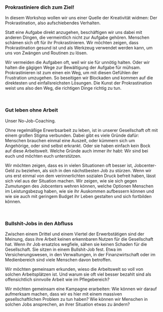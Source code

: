 ### Prokrastiniere dich zum Ziel!
In diesem Workshop wollen wir uns einer Quelle der Kreativität widmen: Der Prokrastination, also aufschiebendes Verhalten. 

Statt eine Aufgabe direkt anzugehen, beschäftigen wir uns dabei mit anderen Dingen, die vermeintlich nicht zur Aufgabe gehören. Menschen schämen sich oft für ihr Prokrastinieren. Wir möchten zeigen, dass Prokrastination gesund ist und als Werkzeug verwendet werden kann, um uns von Zwängen und Routinen zu lösen. 

Wir vermeiden die Aufgaben oft, weil wir sie für unnötig halten. Oder wir halten die gägigen Wege zur Bewältigung der Aufgabe für mühsam. Prokrastinieren ist zum einen ein Weg, um mit diesen Gefühlen der Frustration umzugehen. So beseitigen wir Blockaden und kommen auf die direktesten und einfallsreichsten Lösungen. Die Kunst der Prokrastination weist uns also den Weg, die richtigen Dinge richtig zu tun. 

&nbsp;

### Gut leben ohne Arbeit

Unser No-Job-Coaching. &nbsp;

Ohne regelmäßige Erwerbsarbeit zu leben, ist in unserer Gesellschaft oft mit einem großen Stigma verbunden. Dabei gibt es viele Gründe dafür: Menschen brauchen einmal eine Auszeit, oder kümmern sich um Angehörige, oder sind selbst erkrankt. Oder sie haben einfach kein Bock auf diese Arbeitswelt. Welche Gründe auch immer ihr habt: Wir sind bei euch und möchten euch unterstützen. 

Wir möchten zeigen, dass es in vielen Situationen oft besser ist, Jobcenter-Geld zu beziehen, als sich in den nächstbesten Job zu stürzen. Wenn wir uns erst einmal von dem verinnerlichten sozialen Druck befreit haben, lässt sich viel aus der Situation machen. Wir zeigen,  wie sie sich gegen Zumutungen des Jobcenters wehren können, welche Optionen Menschen im Leistungsbezug haben, wie sie ihr Auskommen aufbessern können und wie sie auch mit geringem Budget ihr Leben gestalten und sich fortbilden können. 

&nbsp;


### Bullshit-Jobs in den Abfluss

Zwischen einem Drittel und einem Viertel der Erwerbstätigen sind der Meinung, dass ihre Arbeit keinen erkennbaren Nutzen für die Gesellschaft hat. Wenn ihr Job ersatzlos wegfiele, sähen sie keinen Schaden für die Gesellschaft. Sie sitzen in einem Bullshit-Job fest. Etwa im Versicherungswesen, in den Verwaltungen, in der Finanzwirtschaft oder im Medienbereich sind viele Menschen davon betroffen. 

Wir möchten gemeinsam erkunden, wieso die Arbeitswelt so voll von solchen Arbeitsplätzen ist. Und warum sie oft viel besser bezahlt sind als offensichtlich sinnvolle Arbeit wie im Pflegebereich? 

Wir möchten gemeinsam eine Kampagne erarbeiten: Wie können wir darauf aufmerksam machen, dass wir es hier mit einem massiven gesellschaftlichen Problem zu tun haben? Wie können wir Menschen in solchen Jobs ansprechen, an ihrer Situation etwas zu ändern?                                                                   